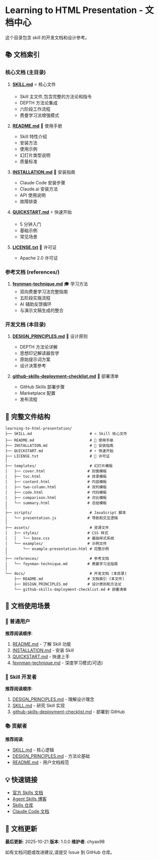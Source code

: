 # Learning to HTML Presentation - 文档中心

这个目录包含 skill 的开发文档和设计参考。

## 📚 文档索引

### 核心文档 (主目录)

1. **[SKILL.md](../SKILL.md)** ⭐ 核心文件
   - Skill 主文件,包含完整的方法论和指令
   - DEPTH 方法论集成
   - 六阶段工作流程
   - 费曼学习法增强模式

2. **[README.md](../README.md)** 📖 使用手册
   - Skill 特性介绍
   - 安装方法
   - 使用示例
   - 幻灯片类型说明
   - 质量标准

3. **[INSTALLATION.md](../INSTALLATION.md)** 🔧 安装指南
   - Claude Code 安装步骤
   - Claude.ai 安装方法
   - API 使用说明
   - 故障排查

4. **[QUICKSTART.md](../QUICKSTART.md)** ⚡ 快速开始
   - 5 分钟入门
   - 基础示例
   - 常见场景

5. **[LICENSE.txt](../LICENSE.txt)** 📄 许可证
   - Apache 2.0 许可证

### 参考文档 (references/)

1. **[feynman-technique.md](../references/feynman-technique.md)** 🎓 学习方法
   - 双向费曼学习法完整指南
   - 五阶段实施流程
   - AI 辅助反馈循环
   - 与演示文稿生成的整合

### 开发文档 (本目录)

1. **[DESIGN_PRINCIPLES.md](./DESIGN_PRINCIPLES.md)** 🎨 设计原则
   - DEPTH 方法论详解
   - 思想印记解读器哲学
   - 原始提示词方案
   - 设计决策参考

2. **[github-skills-deployment-checklist.md](./github-skills-deployment-checklist.md)** 🚀 部署清单
   - GitHub Skills 部署步骤
   - Marketplace 配置
   - 发布流程

## 📂 完整文件结构

```
learning-to-html-presentation/
├── SKILL.md                          # ⭐ Skill 核心文件
├── README.md                         # 📖 使用手册
├── INSTALLATION.md                   # 🔧 安装指南
├── QUICKSTART.md                     # ⚡ 快速开始
├── LICENSE.txt                       # 📄 许可证
│
├── templates/                        # 幻灯片模板
│   ├── cover.html                   # 封面模板
│   ├── toc.html                     # 目录模板
│   ├── content.html                 # 内容模板
│   ├── two-column.html              # 双列模板
│   ├── code.html                    # 代码模板
│   ├── comparison.html              # 对比模板
│   └── summary.html                 # 总结模板
│
├── scripts/                          # JavaScript 脚本
│   └── presentation.js              # 导航和交互逻辑
│
├── assets/                           # 资源文件
│   ├── styles/                      # CSS 样式
│   │   └── base.css                 # 基础样式系统
│   └── examples/                    # 示例文件
│       └── example-presentation.html # 完整示例
│
├── references/                       # 参考文档
│   └── feynman-technique.md         # 费曼学习法指南
│
└── docs/                             # 开发文档 (本目录)
    ├── README.md                    # 文档索引 (本文件)
    ├── DESIGN_PRINCIPLES.md         # 设计原则和方法论
    └── github-skills-deployment-checklist.md # 部署清单
```

## 🎯 文档使用场景

### 👤 普通用户

**推荐阅读顺序**:
1. [README.md](../README.md) - 了解 Skill 功能
2. [INSTALLATION.md](../INSTALLATION.md) - 安装 Skill
3. [QUICKSTART.md](../QUICKSTART.md) - 快速上手
4. [feynman-technique.md](../references/feynman-technique.md) - 深度学习模式(可选)

### 🔧 Skill 开发者

**推荐阅读顺序**:
1. [DESIGN_PRINCIPLES.md](./DESIGN_PRINCIPLES.md) - 理解设计理念
2. [SKILL.md](../SKILL.md) - 研究 Skill 实现
3. [github-skills-deployment-checklist.md](./github-skills-deployment-checklist.md) - 部署到 GitHub

### 📚 贡献者

**推荐阅读**:
- [SKILL.md](../SKILL.md) - 核心逻辑
- [DESIGN_PRINCIPLES.md](./DESIGN_PRINCIPLES.md) - 方法论基础
- [README.md](../README.md) - 用户文档规范

## 💡 快速链接

- [官方 Skills 文档](https://docs.anthropic.com/claude/docs/skills)
- [Agent Skills 博客](https://anthropic.com/engineering/equipping-agents-for-the-real-world-with-agent-skills)
- [Skills 仓库](https://github.com/anthropics/skills)
- [Claude Code 文档](https://docs.claude.com/claude-code)

## 🔄 文档更新

**最后更新**: 2025-10-21
**版本**: 1.0.0
**维护者**: chyax98

如有文档问题或改进建议,请提交 Issue 到 GitHub 仓库。
